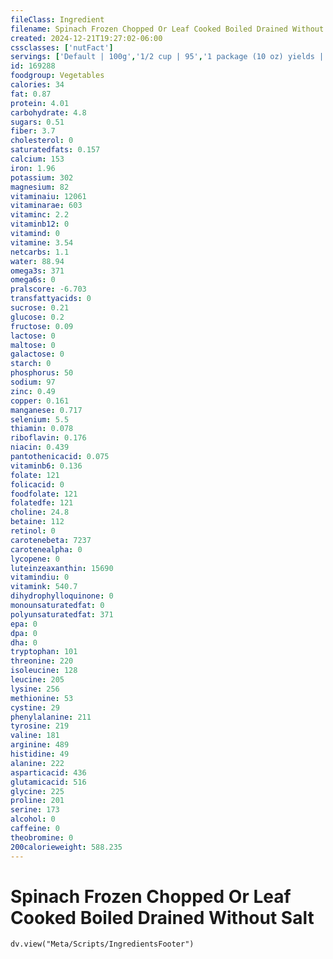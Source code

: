 ```yaml
---
fileClass: Ingredient
filename: Spinach Frozen Chopped Or Leaf Cooked Boiled Drained Without Salt
created: 2024-12-21T19:27:02-06:00
cssclasses: ['nutFact']
servings: ['Default | 100g','1/2 cup | 95','1 package (10 oz) yields | 220']
id: 169288
foodgroup: Vegetables
calories: 34
fat: 0.87
protein: 4.01
carbohydrate: 4.8
sugars: 0.51
fiber: 3.7
cholesterol: 0
saturatedfats: 0.157
calcium: 153
iron: 1.96
potassium: 302
magnesium: 82
vitaminaiu: 12061
vitaminarae: 603
vitaminc: 2.2
vitaminb12: 0
vitamind: 0
vitamine: 3.54
netcarbs: 1.1
water: 88.94
omega3s: 371
omega6s: 0
pralscore: -6.703
transfattyacids: 0
sucrose: 0.21
glucose: 0.2
fructose: 0.09
lactose: 0
maltose: 0
galactose: 0
starch: 0
phosphorus: 50
sodium: 97
zinc: 0.49
copper: 0.161
manganese: 0.717
selenium: 5.5
thiamin: 0.078
riboflavin: 0.176
niacin: 0.439
pantothenicacid: 0.075
vitaminb6: 0.136
folate: 121
folicacid: 0
foodfolate: 121
folatedfe: 121
choline: 24.8
betaine: 112
retinol: 0
carotenebeta: 7237
carotenealpha: 0
lycopene: 0
luteinzeaxanthin: 15690
vitamindiu: 0
vitamink: 540.7
dihydrophylloquinone: 0
monounsaturatedfat: 0
polyunsaturatedfat: 371
epa: 0
dpa: 0
dha: 0
tryptophan: 101
threonine: 220
isoleucine: 128
leucine: 205
lysine: 256
methionine: 53
cystine: 29
phenylalanine: 211
tyrosine: 219
valine: 181
arginine: 489
histidine: 49
alanine: 222
asparticacid: 436
glutamicacid: 516
glycine: 225
proline: 201
serine: 173
alcohol: 0
caffeine: 0
theobromine: 0
200calorieweight: 588.235
---
```


# Spinach Frozen Chopped Or Leaf Cooked Boiled Drained Without Salt

```dataviewjs
dv.view("Meta/Scripts/IngredientsFooter")
```